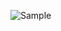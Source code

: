 
![Sample](https://user-images.githubusercontent.com/81442784/211213274-72337b82-44f2-4c2d-915c-ff5e25c1271a.png)
